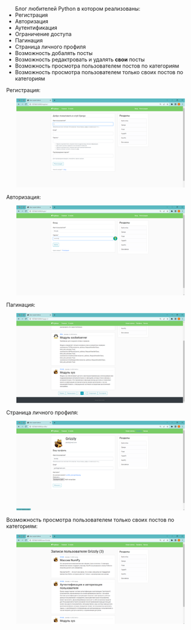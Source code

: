 <ul>Блог любителей Python в котором реализованы:
    <li>Регистрация</li>
    <li>Авторизация</li>
    <li>Аутентификация</li>
    <li>Ограничение доступа</li>
    <li>Пагинация</li>
    <li>Страница личного профиля</li>
    <li>Возможность добалять посты</li>
    <li>Возможность редактровать и удалять <b>свои</b> посты</li>
    <li>Возможность просмотра пользователем постов по категориям</li>
    <li>Возможность просмотра пользователем только своих постов по категориям</li>
</ul>

Регистрация:
<p align="center">
  <img src="https://github.com/zorokonStepan/BlogSite_Django/raw/main/img_git/reg.png" width="450" title="reg">
</p>

Авторизация:
<p align="center">
  <img src="https://github.com/zorokonStepan/BlogSite_Django/raw/main/img_git/in.png" width="450" title="in">
</p>

Пагинация:
<p align="center">
  <img src="https://github.com/zorokonStepan/BlogSite_Django/raw/main/img_git/pagination.png" width="450" title="pagination">
</p>

Страница личного профиля:
<p align="center">
  <img src="https://github.com/zorokonStepan/BlogSite_Django/raw/main/img_git/profile.png" width="450" title="profile">
</p>


Возможность просмотра пользователем только своих постов по категориям:
<p align="center">
  <img src="https://github.com/zorokonStepan/BlogSite_Django/raw/main/img_git/my_posts.png" width="450" title="my_posts">
</p>